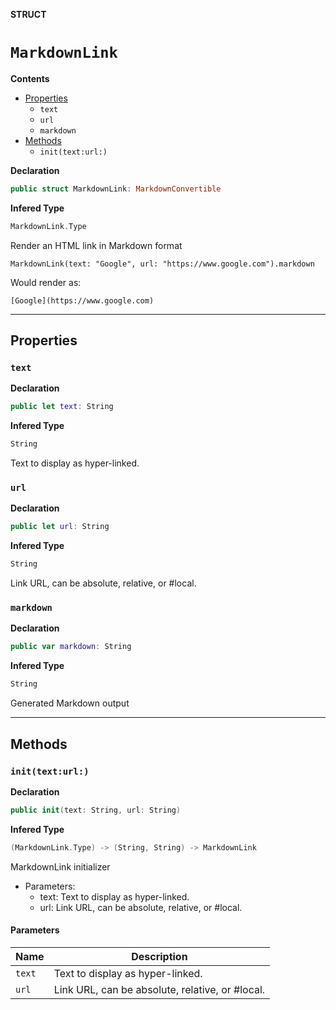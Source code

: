**STRUCT**
# `MarkdownLink`

**Contents**
- [Properties](#properties)
  - `text`
  - `url`
  - `markdown`
- [Methods](#methods)
  - `init(text:url:)`

**Declaration**
```swift
public struct MarkdownLink: MarkdownConvertible
```

**Infered Type**
```swift
MarkdownLink.Type
```

Render an HTML link in Markdown format

    MarkdownLink(text: "Google", url: "https://www.google.com").markdown

Would render as:

    [Google](https://www.google.com)

--------------------

## Properties
### `text`

**Declaration**
```swift
public let text: String
```

**Infered Type**
```swift
String
```

Text to display as hyper-linked.

### `url`

**Declaration**
```swift
public let url: String
```

**Infered Type**
```swift
String
```

Link URL, can be absolute, relative, or #local.

### `markdown`

**Declaration**
```swift
public var markdown: String
```

**Infered Type**
```swift
String
```

Generated Markdown output

--------------------

## Methods
### `init(text:url:)`

**Declaration**
```swift
public init(text: String, url: String)
```

**Infered Type**
```swift
(MarkdownLink.Type) -> (String, String) -> MarkdownLink
```

MarkdownLink initializer

- Parameters:
  - text: Text to display as hyper-linked.
  - url: Link URL, can be absolute, relative, or #local.

#### Parameters
| Name | Description |
| ---- | ----------- |
| `text` | Text to display as hyper-linked. |
| `url` | Link URL, can be absolute, relative, or #local. |